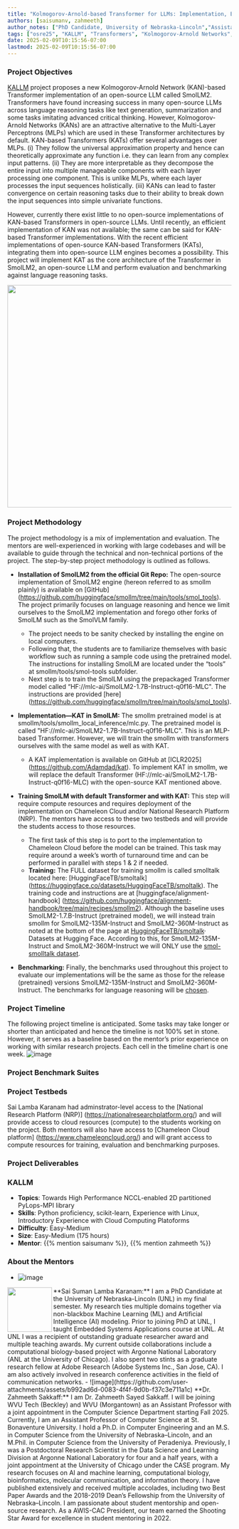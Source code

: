 ```yaml
---
title: "Kolmogorov-Arnold-based Transformer for LLMs: Implementation, Evaluation and Benchmarking "
authors: [saisumanv, zahmeeth]
author_notes: ["PhD Candidate, University of Nebraska-Lincoln","Assistant Professor, West Virginia University"]
tags: ["osre25", "KALLM", "Transformers", "Kolmogorov-Arnold Networks", "smollm2"]
date: 2025-02-09T10:15:56-07:00
lastmod: 2025-02-09T10:15:56-07:00
---
```


###  Project Objectives
<!--- KALLM introduction --->
<!--- importance --->
[KALLM](https://github/saisumanv/KALLM) project proposes a new Kolmogorov-Arnold Network (KAN)-based Transformer implementation of an open-source LLM called SmolLM2. Transformers have found increasing success in many open-source LLMs across language reasoning tasks like text generation, summarization and some tasks imitating advanced critical thinking. However, Kolmogorov-Arnold Networks (KANs) are an attractive alternative to the Multi-Layer Perceptrons (MLPs) which are used in these Transformer architectures by default. KAN-based Transformers (KATs) offer several advantages over MLPs. (i) They follow the universal approximation property and hence can theoretically approximate any function i.e. they can learn from any complex input patterns. (ii) They are more interpretable as they decompose the entire input into multiple manageable components with each layer processing one component. This is unlike MLPs, where each layer processes the input sequences holistically. (iii) KANs can lead to faster convergence on certain reasoning tasks due to their ability to break down the input sequences into simple univariate functions. 

However, currently there exist little to no open-source implementations of KAN-based Transformers in open-source LLMs. Until recently, an efficient implementation of KAN was not available; the same can be said for KAN-based Transformer implementations. With the recent efficient implementations of open-source KAN-based Transformers (KATs), integrating them into open-source LLM engines becomes a possibility.  This project will implement KAT as the core architecture of the Transformer in SmolLM2, an open-source LLM and perform evaluation and benchmarking against language reasoning tasks. 
<p align="center">
  <img width="760" height="500" src="https://github.com/user-attachments/assets/aa4e2fa1-1a33-4511-a76c-2e95e24feee1">
</p>



### Project Methodology
The project methodology is a mix of implementation and evaluation. The mentors are well-experienced in working with large codebases and will be available to guide through the technical and non-technical portions of the project. The step-by-step project methodology is outlined as follows. 

- **Installation of SmolLM2 from the official Git Repo:** The open-source implementation of SmolLM2 engine (hereon referred to as smollm plainly) is available on [GitHub] (https://github.com/huggingface/smollm/tree/main/tools/smol_tools). The project primarily focuses on language reasoning and hence we limit ourselves to the SmolLM2 implementation and forego other forks of SmolLM such as the SmolVLM family.
  - The project needs to be sanity checked by installing the engine on local computers.
  - Following that, the students are to familiarize themselves with basic workflow such as running a sample code using the pretrained model. The instructions for installing SmolLM are located under the “tools” at smollm/tools/smol-tools subfolder.
  - Next step is to train the SmolLM using the prepackaged Transformer model called “HF://mlc-ai/SmolLM2-1.7B-Instruct-q0f16-MLC". The instructions are provided [here] (https://github.com/huggingface/smollm/tree/main/tools/smol_tools).

- **Implementation—KAT in SmolLM:** The smollm pretrained model is at smollm/tools/smollm_local_inference/mlc.py. The pretrained model is called "HF://mlc-ai/SmolLM2-1.7B-Instruct-q0f16-MLC". This is an MLP-based Transformer. However, we will train the smollm with transformers ourselves with the same model as well as with KAT.
  - A KAT implementation is available on GitHub at [ICLR2025] (https://github.com/Adamdad/kat). To implement KAT in smollm, we will replace the default Transformer (HF://mlc-ai/SmolLM2-1.7B-Instruct-q0f16-MLC) with the open-source KAT mentioned above.

- **Training SmolLM with default Transformer and with KAT:** This step will require compute resources and requires deployment of the implementation on Chameleon Cloud and/or National Research Platform (NRP). The mentors have access to these two testbeds and will provide the students access to those resources.
  - The first task of this step is to port to the implementation to Chameleon Cloud before the model can be trained. This task may require around a week’s worth of turnaround time and can be performed in parallel with steps 1 & 2 if needed.
  - **Training:** The FULL dataset for training smollm is called smolltalk located here: [HuggingFaceTB/smoltalk] (https://huggingface.co/datasets/HuggingFaceTB/smoltalk). The training code and instructions are at  [huggingface/alignment-handbook] (https://github.com/huggingface/alignment-handbook/tree/main/recipes/smollm2). Although the baseline uses SmolLM2-1.7.B-Instruct (pretrained model), we will instead train smollm for SmolLM2-135M-Instruct and SmolLM2-360M-Instruct as noted at the bottom of the page at [HuggingFaceTB/smoltalk](https://huggingface.co/datasets/HuggingFaceTB/smoltalk)· Datasets at Hugging Face. According to this, for SmolLM2-135M-Instruct and SmolLM2-360M-Instruct we will ONLY use the [smol-smolltalk dataset](https://huggingface.co/datasets/HuggingFaceTB/smol-smoltalk). 

- **Benchmarking:** Finally, the benchmarks used throughout this project to evaluate our implementations will be the same as those for the release (pretrained) versions SmolLM2-135M-Instruct and SmolLM2-360M-Instruct. The benchmarks for language reasoning will be [chosen](https://huggingface.co/spaces/open-llm-leaderboard/open_llm_leaderboard#/).


### Project Timeline
The following project timeline is anticipated. Some tasks may take longer or shorter than anticipated and hence the timeline is not 100% set in stone. However, it serves as a baseline based on the mentor’s prior experience on working with similar research projects. Each cell in the timeline chart is one week.
 ![image](https://github.com/user-attachments/assets/5a91f8fe-fb4c-4844-bff2-75c933e6f73a)


### Project Benchmark Suites

### Project Testbeds 
Sai Lamba Karanam had adminstrator-level access to the [National Research Platform (NRP)] (https://nationalresearchplatform.org/) and will provide access to cloud resources (compute) to the students working on the project. Both mentors will also have access to [Chameleon Cloud platform] (https://www.chameleoncloud.org/) and will grant access to compute resources for training, evaluation and benchmarking purposes.

### Project Deliverables



### KALLM

- **Topics**: Towards High Performance NCCL-enabled 2D partitioned PyLops-MPI library
- **Skills**: Python proficiency, scikit-learn, Experience with Linux, Introductory Experience with Cloud Computing Platoforms
- **Difficulty**: Easy-Medium
- **Size**: Easy-Medium (175 hours)
- **Mentor**: {{% mention saisumanv %}}, {{% mention zahmeeth %}}

### About the Mentors
- ![image](https://github.com/user-attachments/assets/53943012-aa9d-4b3f-8ecd-d6d4dbd73355)
<img align="left" width="100" height="100" src="[https://picsum.photos/100/100](https://github.com/user-attachments/assets/53943012-aa9d-4b3f-8ecd-d6d4dbd73355)">
**Sai Suman Lamba Karanam:** I am a PhD Candidate at the University of Nebraska-Lincoln (UNL) in my final semester. My research ties multiple domains together via non-blackbox Machine Learning (ML) and Artificial Intelligence (AI) modeling. Prior to joining PhD at UNL, I taught Embedded Systems Applications course at UNL. At UNL I was a recipient of outstanding graduate researcher award and multiple teaching awards. My current outside collaborations include a computational biology-based project with Argonne National Laboratory (ANL at the University of Chicago). I also spent two stints as a graduate research fellow at Adobe Research (Adobe Systems Inc., San Jose, CA). I am also actively involved in research conference activities in the field of communication networks.
- ![image](https://github.com/user-attachments/assets/b992ad6d-0083-4f4f-9d0b-f37c3e711a1c)
**Dr. Zahmeeth Sakkaff:** I am Dr. Zahmeeth Sayed Sakkaff. I will be joining WVU Tech (Beckley) and WVU (Morgantown) as an Assistant Professor with a joint appointment in the Computer Science Department starting Fall 2025. Currently, I am an Assistant Professor of Computer Science at St. Bonaventure University. I hold a Ph.D. in Computer Engineering and an M.S. in Computer Science from the University of Nebraska–Lincoln, and an M.Phil. in Computer Science from the University of Peradeniya. 
Previously, I was a Postdoctoral Research Scientist in the Data Science and Learning Division at Argonne National Laboratory for four and a half years, with a joint appointment at the University of Chicago under the CASE program. My research focuses on AI and machine learning, computational biology, bioinformatics, molecular communication, and information theory. I have published extensively and received multiple accolades, including two Best Paper Awards and the 2018-2019 Dean’s Fellowship from the University of Nebraska–Lincoln.  I am passionate about student mentorship and open-source research. As a AWIS-CAC President, our team earned the Shooting Star Award for excellence in student mentoring in 2022.


